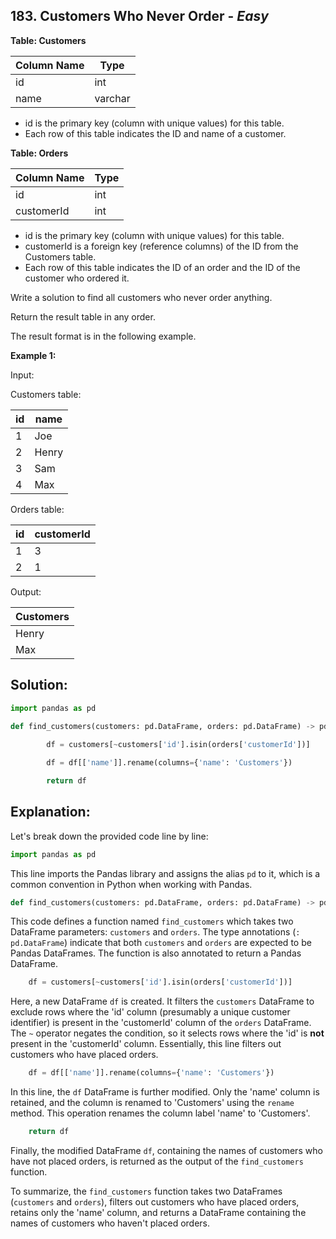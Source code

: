 ## 183. Customers Who Never Order - *Easy*

**Table: Customers**

| Column Name | Type    |
|-------------|---------|
| id          | int     |
| name        | varchar |

- id is the primary key (column with unique values) for this table.
- Each row of this table indicates the ID and name of a customer.
 
**Table: Orders**

| Column Name | Type |
|-------------|------|
| id          | int  |
| customerId  | int  |

* id is the primary key (column with unique values) for this table.
* customerId is a foreign key (reference columns) of the ID from the Customers table.
* Each row of this table indicates the ID of an order and the ID of the customer who ordered it.
 
Write a solution to find all customers who never order anything.

Return the result table in any order.

The result format is in the following example.

**Example 1:**

Input: 

Customers table:

| id | name  |
|----|-------|
| 1  | Joe   |
| 2  | Henry |
| 3  | Sam   |
| 4  | Max   |

Orders table:

| id | customerId |
|----|------------|
| 1  | 3          |
| 2  | 1          |

Output: 

| Customers |
|-----------|
| Henry     |
| Max       |

## **Solution:**

```python
import pandas as pd

def find_customers(customers: pd.DataFrame, orders: pd.DataFrame) -> pd.DataFrame:
    
        df = customers[~customers['id'].isin(orders['customerId'])]

        df = df[['name']].rename(columns={'name': 'Customers'})

        return df
```

## Explanation:

Let's break down the provided code line by line:

```python
import pandas as pd
```
This line imports the Pandas library and assigns the alias `pd` to it, which is a common convention in Python when working with Pandas.

```python
def find_customers(customers: pd.DataFrame, orders: pd.DataFrame) -> pd.DataFrame:
```
This code defines a function named `find_customers` which takes two DataFrame parameters: `customers` and `orders`. The type annotations (`: pd.DataFrame`) indicate that both `customers` and `orders` are expected to be Pandas DataFrames. The function is also annotated to return a Pandas DataFrame.

```python
    df = customers[~customers['id'].isin(orders['customerId'])]
```
Here, a new DataFrame `df` is created. It filters the `customers` DataFrame to exclude rows where the 'id' column (presumably a unique customer identifier) is present in the 'customerId' column of the `orders` DataFrame. The `~` operator negates the condition, so it selects rows where the 'id' is **not** present in the 'customerId' column. Essentially, this line filters out customers who have placed orders.

```python
    df = df[['name']].rename(columns={'name': 'Customers'})
```
In this line, the `df` DataFrame is further modified. Only the 'name' column is retained, and the column is renamed to 'Customers' using the `rename` method. This operation renames the column label 'name' to 'Customers'.

```python
    return df
```
Finally, the modified DataFrame `df`, containing the names of customers who have not placed orders, is returned as the output of the `find_customers` function.

To summarize, the `find_customers` function takes two DataFrames (`customers` and `orders`), filters out customers who have placed orders, retains only the 'name' column, and returns a DataFrame containing the names of customers who haven't placed orders.